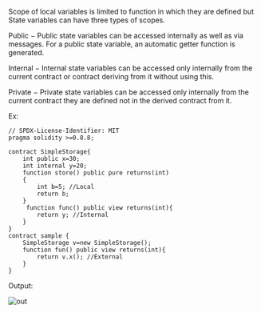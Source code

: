 Scope of local variables is limited to function in which they are defined but State variables can have three types of scopes.

Public − Public state variables can be accessed internally as well as via messages. For a public state variable, an automatic getter function is generated.

Internal − Internal state variables can be accessed only internally from the current contract or contract deriving from it without using this.

Private − Private state variables can be accessed only internally from the current contract they are defined not in the derived contract from it.

Ex:

    // SPDX-License-Identifier: MIT
    pragma solidity >=0.8.8;

    contract SimpleStorage{
        int public x=30;
        int internal y=20;
        function store() public pure returns(int)
        {
            int b=5; //Local 
            return b;
        }
         function func() public view returns(int){
            return y; //Internal
        }
    }
    contract sample {
        SimpleStorage v=new SimpleStorage();
        function fun() public view returns(int){
            return v.x(); //External
        }
    }
    
 Output:
 
 ![out](https://user-images.githubusercontent.com/111358462/235451951-5d9ea0fe-55c9-4d68-97cc-29d08a6359c7.png)
